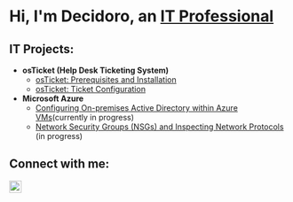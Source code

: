 <h1>Hi, I'm Decidoro, an <a href="https://linkedin.com/in/Josh">IT Professional</a></h1>

<h2> IT Projects:</h2>

- <b>osTicket (Help Desk Ticketing System)</b>
  - [osTicket: Prerequisites and Installation](https://github.com/Decidoro/osticket-prereqs)
  - [osTicket: Ticket Configuration](https://github.com/Decidoro/ticket-lifecycle)
- <b>Microsoft Azure</b>
  - [Configuring On-premises Active Directory within Azure VMs](https://github.com/Decidoro/configure-ad)(currently in progress)
  - [Network Security Groups (NSGs) and Inspecting Network Protocols](https://github.com/Decidoro/azure-network-protocols) (in progress)

<h2>Connect with me:</h2>

[<img align="left" alt="Deci | LinkedIn" width="22px" src="https://cdn.jsdelivr.net/npm/simple-icons@v3/icons/linkedin.svg" />][linkedin]

[linkedin]: https://linkedin.com/in/decidoro

